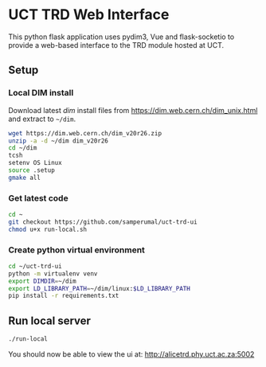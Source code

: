 # UCT TRD Web Interface

This python flask application uses pydim3, Vue and flask-socketio to provide a web-based interface to the TRD module hosted at UCT.

## Setup

### Local DIM install

Download latest _dim_ install files from https://dim.web.cern.ch/dim_unix.html and extract to `~/dim`. 

```bash
wget https://dim.web.cern.ch/dim_v20r26.zip
unzip -a -d ~/dim dim_v20r26
cd ~/dim
tcsh
setenv OS Linux
source .setup
gmake all
```
### Get latest code

```bash
cd ~
git checkout https://github.com/samperumal/uct-trd-ui
chmod u+x run-local.sh
```

### Create python virtual environment

```bash
cd ~/uct-trd-ui
python -m virtualenv venv
export DIMDIR=~/dim
export LD_LIBRARY_PATH=~/dim/linux:$LD_LIBRARY_PATH
pip install -r requirements.txt
```

## Run local server

```bash
./run-local
```

You should now be able to view the ui at: http://alicetrd.phy.uct.ac.za:5002

